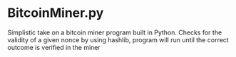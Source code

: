 # BitcoinMiner.py
Simplistic take on a bitcoin miner program built in Python. Checks for the validity of a given nonce by using hashlib, program will run until the correct outcome is verified in the miner
